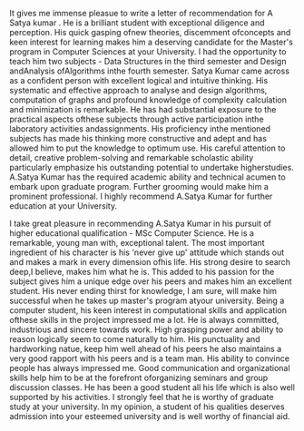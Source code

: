 
It gives me immense pleasue to write a letter of recommendation for A Satya kumar . He is a brilliant student with exceptional diligence and perception. His quick gasping ofnew theories, discemment ofconcepts and keen interest for learning makes him a deserving candidate for the Master's program in Computer Sciences at your University.
I had the opportunity to teach him two subjects - Data Structures in the third semester and Design andAnalysis ofAlgorithms inthe fourth semester. Satya Kumar came across as a confident person with excellent logical and intuitive thinking. His systematic and effective approach to analyse and design algorithms, computation of graphs and profound knowledge of complexity calculation and minimization is remarkable. He has had substantial exposure to the practical aspects ofthese subjects through active participation inthe laboratory activities andassignments. His proficiency inthe mentioned subjects has made his thinking more constructive and adept and has allowed him to put the knowledge to optimum use. His careful attention to detail, creative problem-solving and remarkable scholastic ability particularly emphasize his outstanding potential to undertake higherstudies.
A.Satya Kumar has the required academic ability and technical acumen to embark upon graduate program. Further grooming would make him a prominent professional.
I highly recommend A.Satya Kumar for further education at your University.



I take great pleasure in recommending A.Satya Kumar in his pursuit of higher educational qualification - MSc Computer Science.
He is a remarkable, young man with, exceptional talent. The most important ingredient of his character is his 'never give up' attitude which stands out and makes a mark in every dimension ofhis life. His strong desire to search deep,I believe, makes him what he is. This added to his passion for the subject gives him a unique edge over his peers and makes him an excellent student. His never ending thirst for knowledge, I am sure, will make him successful when he takes up master's program atyour university. Being a computer student, his keen interest in computational skills and application ofthese skills in the project impressed me a lot. He is always committed, industrious and sincere towards work.
High grasping power and ability to reason logically seem to come naturally to him. His punctuality and hardworking natue, keep him well ahead of his peers he also maintains a very good rapport with his peers and is a team man. His ability to convince people has always impressed me. Good communication and organizational skills help him to be at the forefront oforganizing seminars and group discussion classes. He has been a good student all his life which is also well supported by his activities.
I strongly feel that he is worthy of graduate study at your university. In my opinion, a student of his qualities deserves admission into your esteemed university and is well worthy of financial aid.